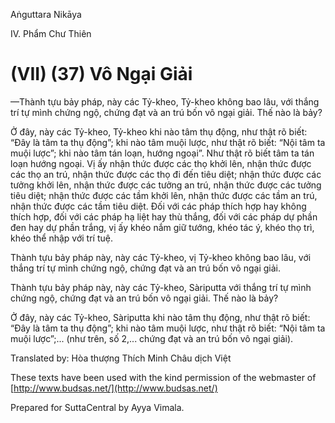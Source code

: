  

Aṅguttara Nikāya

IV. Phẩm Chư Thiên

# (VII) (37) Vô Ngại Giải

—Thành tựu bảy pháp, này các Tỷ-kheo, Tỷ-kheo không bao lâu, với thắng trí tự mình chứng ngộ, chứng đạt và an trú bốn vô ngại giải. Thế nào là bảy?

Ở đây, này các Tỷ-kheo, Tỷ-kheo khi nào tâm thụ động, như thật rõ biết: “Ðây là tâm ta thụ động”; khi nào tâm muội lược, như thật rõ biết: “Nội tâm ta muội lược”; khi nào tâm tán loạn, hướng ngoại”. Như thật rõ biết tâm ta tán loạn hướng ngoại. Vị ấy nhận thức được các thọ khởi lên, nhận thức được các thọ an trú, nhận thức được các thọ đi đến tiêu diệt; nhận thức được các tưởng khởi lên, nhận thức được các tưởng an trú, nhận thức được các tưởng tiêu diệt; nhận thức được các tầm khởi lên, nhận thức được các tầm an trú, nhận thức được các tầm tiêu diệt. Ðối với các pháp thích hợp hay không thích hợp, đối với các pháp hạ liệt hay thù thắng, đối với các pháp dự phần đen hay dự phần trắng, vị ấy khéo nắm giữ tướng, khéo tác ý, khéo thọ trì, khéo thể nhập với trí tuệ.

Thành tựu bảy pháp này, này các Tỷ-kheo, vị Tỷ-kheo không bao lâu, với thắng trí tự mình chứng ngộ, chứng đạt và an trú bốn vô ngại giải.

Thành tựu bảy pháp này, này các Tỷ-kheo, Sàriputta với thắng trí tự mình chứng ngộ, chứng đạt và an trú bốn vô ngại giải. Thế nào là bảy?

Ở đây, này các Tỷ-kheo, Sàriputta khi nào tâm thụ động, như thật rõ biết: “Ðây là tâm ta thụ động”; khi nào tâm muội lược, như thật rõ biết: “Nội tâm ta muội lược”;... (như trên, số 2,... chứng đạt và an trú bốn vô ngại giải).

Translated by: Hòa thượng Thích Minh Châu dịch Việt

These texts have been used with the kind permission of the webmaster of [http://www.budsas.net/](http://www.budsas.net/)

Prepared for SuttaCentral by Ayya Vimala.